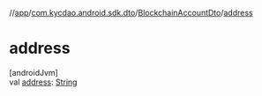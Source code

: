 //[app](../../../index.md)/[com.kycdao.android.sdk.dto](../index.md)/[BlockchainAccountDto](index.md)/[address](address.md)

# address

[androidJvm]\
val [address](address.md): [String](https://kotlinlang.org/api/latest/jvm/stdlib/kotlin/-string/index.html)
